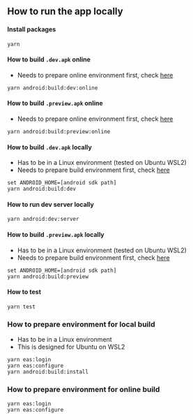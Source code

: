 ## How to run the app locally
#### Install packages
```shell
yarn
```

#### How to build `.dev.apk` online
* Needs to prepare online environment first, check [here](#how-to-prepare-environment-for-online-build)
```shell
yarn android:build:dev:online
```

#### How to build `.preview.apk` online
* Needs to prepare online environment first, check [here](#how-to-prepare-environment-for-online-build)
```shell
yarn android:build:preview:online
```

#### How to build `.dev.apk` locally
* Has to be in a Linux environment (tested on Ubuntu WSL2)
* Needs to prepare build environment first, check [here](#how-to-prepare-environment-for-local-build)
```shell
set ANDROID_HOME=[android sdk path]
yarn android:build:dev
```

#### How to run dev server locally
```shell
yarn android:dev:server
```

#### How to build `.preview.apk` locally
* Has to be in a Linux environment (tested on Ubuntu WSL2)
* Needs to prepare build environment first, check [here](#how-to-prepare-environment-for-local-build)
```shell
set ANDROID_HOME=[android sdk path]
yarn android:build:preview
```

#### How to test
```shell
yarn test
```

### How to prepare environment for local build
* Has to be in a Linux environment
* This is designed for Ubuntu on WSL2
```shell
yarn eas:login
yarn eas:configure
yarn android:build:install
```

### How to prepare environment for online build
```shell
yarn eas:login
yarn eas:configure
```
